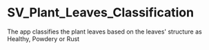 # SV_Plant_Leaves_Classification
The app classifies the plant leaves based on the leaves' structure as Healthy, Powdery or Rust
